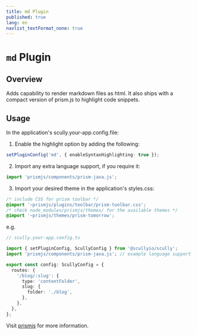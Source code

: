 ```yaml
---
title: md Plugin
published: true
lang: en
navlist_textFormat_none: true
---
```


# `md` Plugin

## Overview

Adds capability to render markdown files as html. It also ships with a compact version of prism.js to highlight code snippets.

## Usage

In the application's scully.your-app.config.file:

1.  Enable the highlight option by adding the following:

```typescript
setPluginConfig('md', { enableSyntaxHighlighting: true });
```

2.  Import any extra language support, if you require it:

```typescript
import 'prismjs/components/prism-java.js';
```

3. Import your desired theme in the application's styles.css:

```css
/* include CSS for prism toolbar */
@import '~prismjs/plugins/toolbar/prism-toolbar.css';
/* check node_modules/prismjs/themes/ for the available themes */
@import '~prismjs/themes/prism-tomorrow';
```

e.g.

```typescript
// scully.your-app.config.ts

import { setPluginConfig, ScullyConfig } from '@scullyio/scully';
import 'prismjs/components/prism-java.js'; // example language support

export const config: ScullyConfig = {
  routes: {
    '/blog/:slug': {
      type: 'contentFolder',
      slug: {
        folder: './blog',
      },
    },
  },
};
```

Visit [prismjs](https://prismjs.com/) for more information.

